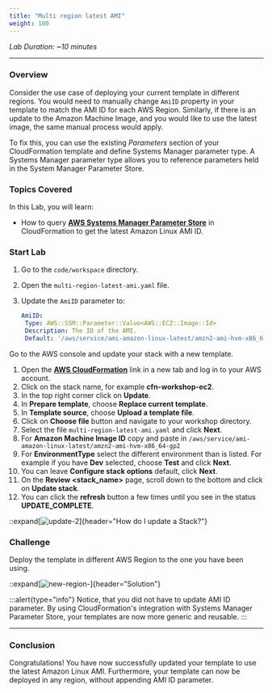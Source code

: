 ```yaml
---
title: "Multi region latest AMI"
weight: 100
---
```


_Lab Duration: ~10 minutes_

---

### Overview
Consider the use case of deploying your current template in different regions. You would need to manually change `AmiID`
property in your template to match the AMI ID for each AWS Region. Similarly, if there is an update to the Amazon Machine
Image, and you would like to use the latest image, the same manual process would apply.

To fix this, you can use the existing _Parameters_ section of your CloudFormation template and define Systems Manager parameter
type. A Systems Manager parameter type allows you to reference parameters held in the System Manager Parameter Store.

### Topics Covered
In this Lab, you will learn:

+ How to query **[AWS Systems Manager Parameter Store](https://aws.amazon.com/blogs/compute/query-for-the-latest-amazon-linux-ami-ids-using-aws-systems-manager-parameter-store/)** in CloudFormation to get the latest Amazon Linux AMI ID.

### Start Lab

1. Go to the `code/workspace` directory.
1. Open the `multi-region-latest-ami.yaml` file.
1. Update the `AmiID` parameter to:

   ```yaml
   AmiID:
    Type: AWS::SSM::Parameter::Value<AWS::EC2::Image::Id>
    Description: The ID of the AMI.
    Default: '/aws/service/ami-amazon-linux-latest/amzn2-ami-hvm-x86_64-gp2'
   ```

Go to the AWS console and update your stack with a new template.

1. Open the **[AWS CloudFormation](https://console.aws.amazon.com/cloudformation)** link in a new tab and log in to your AWS account.
1. Click on the stack name, for example **cfn-workshop-ec2**.
1. In the top right corner click on **Update**.
1. In **Prepare template**, choose **Replace current template**.
1. In **Template source**, choose **Upload a template file**.
1. Click on **Choose file** button and navigate to your workshop directory.
1. Select the file `multi-region-latest-ami.yaml` and click **Next**.
1. For **Amazon Machine Image ID** copy and paste in `/aws/service/ami-amazon-linux-latest/amzn2-ami-hvm-x86_64-gp2`
1. For **EnvironmentType** select the different environment than is listed. For example if you have **Dev** selected, choose **Test** and click **Next**.
1. You can leave **Configure stack options** default, click **Next**.
1. On the **Review <stack_name>** page, scroll down to the bottom and click on **Update stack**.
1. You can click the **refresh** button a few times until you see in the status **UPDATE_COMPLETE**.

::expand[![update-2](/static/basics/operations/multi-region-latest-ami/update-2.gif)]{header="How do I update a Stack?"}

### Challenge
Deploy the template in different AWS Region to the one you have been using.

::expand[![new-region-](/static/basics/operations/multi-region-latest-ami/new-region-1.gif)]{header="Solution"}

:::alert{type="info"}
Notice, that you did not have to update AMI ID parameter. By using CloudFormation's integration with Systems
Manager Parameter Store, your templates are now more generic and reusable.
:::

---
### Conclusion

Congratulations! You have now successfully updated your template to use the latest Amazon Linux AMI. Furthermore, your
template can now be deployed in any region, without appending AMI ID parameter.
